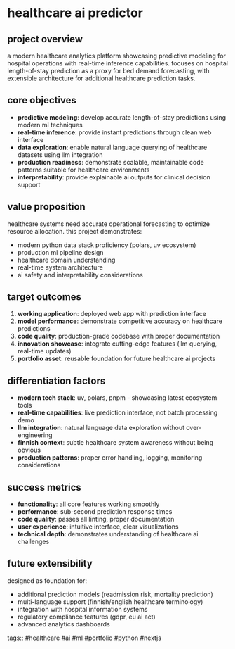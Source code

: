 # healthcare ai predictor

## project overview

a modern healthcare analytics platform showcasing predictive modeling for hospital operations with real-time inference capabilities. focuses on hospital length-of-stay prediction as a proxy for bed demand forecasting, with extensible architecture for additional healthcare prediction tasks.

## core objectives

- **predictive modeling**: develop accurate length-of-stay predictions using modern ml techniques
- **real-time inference**: provide instant predictions through clean web interface
- **data exploration**: enable natural language querying of healthcare datasets using llm integration
- **production readiness**: demonstrate scalable, maintainable code patterns suitable for healthcare environments
- **interpretability**: provide explainable ai outputs for clinical decision support

## value proposition

healthcare systems need accurate operational forecasting to optimize resource allocation. this project demonstrates:
- modern python data stack proficiency (polars, uv ecosystem)
- production ml pipeline design
- healthcare domain understanding
- real-time system architecture
- ai safety and interpretability considerations

## target outcomes

1. **working application**: deployed web app with prediction interface
2. **model performance**: demonstrate competitive accuracy on healthcare predictions
3. **code quality**: production-grade codebase with proper documentation
4. **innovation showcase**: integrate cutting-edge features (llm querying, real-time updates)
5. **portfolio asset**: reusable foundation for future healthcare ai projects

## differentiation factors

- **modern tech stack**: uv, polars, pnpm - showcasing latest ecosystem tools
- **real-time capabilities**: live prediction interface, not batch processing demo
- **llm integration**: natural language data exploration without over-engineering
- **finnish context**: subtle healthcare system awareness without being obvious
- **production patterns**: proper error handling, logging, monitoring considerations

## success metrics

- **functionality**: all core features working smoothly
- **performance**: sub-second prediction response times
- **code quality**: passes all linting, proper documentation
- **user experience**: intuitive interface, clear visualizations
- **technical depth**: demonstrates understanding of healthcare ai challenges

## future extensibility

designed as foundation for:
- additional prediction models (readmission risk, mortality prediction)
- multi-language support (finnish/english healthcare terminology)
- integration with hospital information systems
- regulatory compliance features (gdpr, eu ai act)
- advanced analytics dashboards

tags:: #healthcare #ai #ml #portfolio #python #nextjs